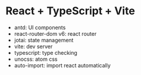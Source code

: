 # React + TypeScript + Vite

* antd: UI components
* react-router-dom v6: react router
* jotai: state management
* vite: dev server
* typescript: type checking
* unocss: atom css
* auto-import: import react automatically
